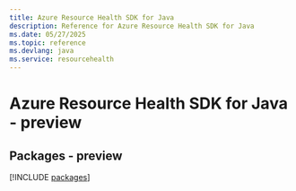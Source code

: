 ```yaml
---
title: Azure Resource Health SDK for Java
description: Reference for Azure Resource Health SDK for Java
ms.date: 05/27/2025
ms.topic: reference
ms.devlang: java
ms.service: resourcehealth
---
```

# Azure Resource Health SDK for Java - preview
## Packages - preview
[!INCLUDE [packages](resource-health-index.md)]